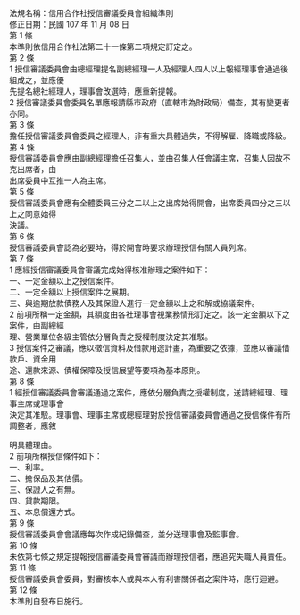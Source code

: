 法規名稱：信用合作社授信審議委員會組織準則  
修正日期：民國 107 年 11 月 08 日  
第 1 條  
本準則依信用合作社法第二十一條第二項規定訂定之。  
第 2 條  
1 授信審議委員會由總經理提名副總經理一人及經理人四人以上報經理事會通過後組成之，並應優  
先提名總社經理人，理事會改選時，應重新提報。  
2 授信審議委員會委員名單應報請縣市政府（直轄市為財政局）備查，其有變更者亦同。  
第 3 條  
擔任授信審議委員會委員之經理人，非有重大具體過失，不得解雇、降職或降級。  
第 4 條  
授信審議委員會應由副總經理擔任召集人，並由召集人任會議主席，召集人因故不克出席者，由  
出席委員中互推一人為主席。  
第 5 條  
授信審議委員會應有全體委員三分之二以上之出席始得開會，出席委員四分之三以上之同意始得  
決議。  
第 6 條  
授信審議委員會認為必要時，得於開會時要求辦理授信有關人員列席。  
第 7 條  
1 應經授信審議委員會審議完成始得核准辦理之案件如下：  
一、一定金額以上之授信案件。  
二、一定金額以上授信案件之展期。  
三、與逾期放款債務人及其保證人進行一定金額以上之和解或協議案件。  
2 前項所稱一定金額，其額度由各社理事會視業務情形訂定之。該一定金額以下之案件，由副總經  
理、營業單位各級主管依分層負責之授權制度決定其准駁。  
3 授信案件之審議，應以徵信資料及借款用途計畫，為重要之依據，並應以審議借款戶、資金用  
途、還款來源、債權保障及授信展望等要項為基本原則。  
第 8 條  
1 經授信審議委員會審議通過之案件，應依分層負責之授權制度，送請總經理、理事主席或理事會  
決定其准駁。理事會、理事主席或總經理對於授信審議委員會通過之授信條件有所調整者，應敘  


明具體理由。  
2 前項所稱授信條件如下：  
一、利率。  
二、擔保品及其估價。  
三、保證人之有無。  
四、貸款期限。  
五、本息償還方式。  
第 9 條  
授信審議委員會會議應每次作成紀錄備查，並分送理事會及監事會。  
第 10 條  
未依第七條之規定提報授信審議委員會審議而辦理授信者，應追究失職人員責任。  
第 11 條  
授信審議委員會委員，對審核本人或與本人有利害關係者之案件時，應行迴避。  
第 12 條  
本準則自發布日施行。  


